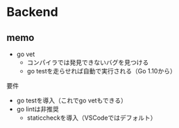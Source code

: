 # Backend


## memo

- go vet
  - コンパイラでは発見できないバグを見つける
  - go testを走らせれば自動で実行される（Go 1.10から）


要件

 - go testを導入（これでgo vetもできる）
 - go lintは非推奨
   - staticcheckを導入（VSCodeではデフォルト）
